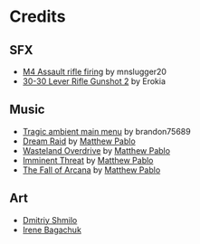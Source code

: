 # Credits #

## SFX ##
- [M4 Assault rifle firing](https://freesound.org/people/mnslugger20/sounds/259758/) by mnslugger20
- [30-30 Lever Rifle Gunshot 2](https://freesound.org/people/Erokia/sounds/410400/) by Erokia

## Music ##
- [Tragic ambient main menu](https://opengameart.org/content/tragic-ambient-main-menu) by brandon75689
- [Dream Raid](https://opengameart.org/content/dream-raid-cinematic-action-soundtrack) by [Matthew Pablo](http://www.matthewpablo.com/)
- [Wasteland Overdrive](https://opengameart.org/content/wasteland-overdrive) by [Matthew Pablo](http://www.matthewpablo.com/)
- [Imminent Threat](https://opengameart.org/content/imminent-threat) by [Matthew Pablo](http://www.matthewpablo.com/)
- [The Fall of Arcana](https://opengameart.org/content/the-fall-of-arcana-epic-game-theme-music) by [Matthew Pablo](http://www.matthewpablo.com/)

## Art ##
- [Dmitriy Shmilo](https://github.com/dmitriy-shmilo)
- [Irene Bagachuk](https://www.artstation.com/i_bahachuk)
